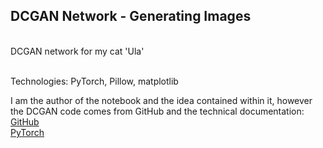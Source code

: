 <h2> DCGAN Network - Generating Images </h2><br>
DCGAN network for my cat 'Ula'<br><br>

Technologies: PyTorch, Pillow, matplotlib<br>

I am the author of the notebook and the idea contained within it, however the DCGAN code comes from GitHub and the technical documentation: <br>
<a href='https://github.com/pytorch/examples/issues/70'>GitHub</a> <br>
<a href='https://pytorch.org/tutorials/beginner/dcgan_faces_tutorial.html'>PyTorch</a>
